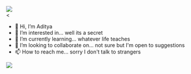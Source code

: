 <div><img src="https://c.tenor.com/RvMZMiTblfQAAAAM/oh-hey-oh-hey-there.gif"/></div>
<
 
- 👋 Hi, I’m Aditya
- 👀 I’m interested in... well its a secret
- 🌱 I’m currently learning... whatever life teaches
- 💞️ I’m looking to collaborate on... not sure but I'm open to suggestions
- 📫 How to reach me... sorry I don't talk to strangers


<div align="center"><img src="https://github-readme-stats.vercel.app/api?username=imAdityaSatya&count_private=true&theme=city_lights&hide_border=true" align="left" /></div>  
 
 

<!---
imAdityaSatya/imAdityaSatya is a ✨ special ✨ repository because its `README.md` (this file) appears on your GitHub profile.
You can click the Preview link to take a look at your changes.
https://c.tenor.com/RvMZMiTblfQAAAAM/oh-hey-oh-hey-there.gif
--->
